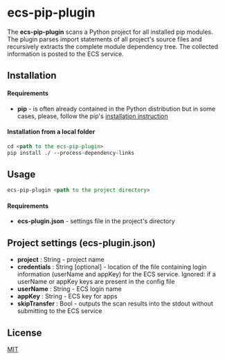 # ecs-pip-plugin

The **ecs-pip-plugin** scans a Python project for all installed pip modules. The plugin parses import statements of all project's source files and recursively extracts the complete module dependency tree. 
The collected information is posted to the ECS service.

## Installation

#### Requirements

- **pip** - is often already contained in the Python distribution but in some cases, please, follow the pip's [installation instruction](https://pip.pypa.io/en/stable/installing/) 

#### Installation from a local folder

```markdown
cd <path to the ecs-pip-plugin>
pip install ./ --process-dependency-links
```

## Usage

```markdown
ecs-pip-plugin <path to the project directory>
```

#### Requirements

- **ecs-plugin.json** - settings file in the project's directory

## Project settings (ecs-plugin.json)

- **project** : String - project name
- **credentials** : String [optional] - location of the file containing login information (userName and appKey) for the ECS service. Ignored: if a userName or appKey keys are present in the config file
- **userName** : String - ECS login name
- **appKey** : String - ECS key for apps
- **skipTransfer** : Bool - outputs the scan results into the stdout without submitting to the ECS service

## License

[MIT](https://github.com/eacg-gmbh/ecs-pip-plugin/blob/master/LICENSE)